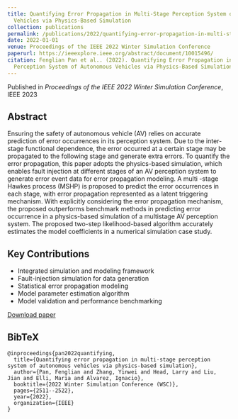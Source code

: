 ```yaml
---
title: Quantifying Error Propagation in Multi-Stage Perception System of Autonomous
  Vehicles via Physics-Based Simulation
collection: publications
permalink: /publications/2022/quantifying-error-propagation-in-multi-stage-perce
date: 2022-01-01
venue: Proceedings of the IEEE 2022 Winter Simulation Conference
paperurl: https://ieeexplore.ieee.org/abstract/document/10015496/
citation: Fenglian Pan et al.. (2022). Quantifying Error Propagation in Multi-Stage
  Perception System of Autonomous Vehicles via Physics-Based Simulation. Proceedings of the IEEE 2022 Winter Simulation Conference.
---
```


Published in *Proceedings of the IEEE 2022 Winter Simulation Conference*, IEEE 2023

## Abstract

Ensuring the safety of autonomous vehicle (AV) relies on accurate prediction of error occurrences in its perception system. Due to the inter-stage functional dependence, the error occurred at a certain stage may be propagated to the following stage and generate extra errors. To quantify the error propagation, this paper adopts the physics-based simulation, which enables fault injection at different stages of an AV perception system to generate error event data for error propagation modeling. A multi -stage Hawkes process (MSHP) is proposed to predict the error occurrences in each stage, with error propagation represented as a latent triggering mechanism. With explicitly considering the error propagation mechanism, the proposed outperforms benchmark methods in predicting error occurrence in a physics-based simulation of a multistage AV perception system. The proposed two-step likelihood-based algorithm accurately estimates the model coefficients in a numerical simulation case study.

## Key Contributions

* Integrated simulation and modeling framework
* Fault-injection simulation for data generation
* Statistical error propagation modeling
* Model parameter estimation algorithm
* Model validation and performance benchmarking

[Download paper](https://example.com/paper)

## BibTeX

```
@inproceedings{pan2022quantifying,
  title={Quantifying error propagation in multi-stage perception system of autonomous vehicles via physics-based simulation},
  author={Pan, Fenglian and Zhang, Yinwei and Head, Larry and Liu, Jian and Elli, Maria and Alvarez, Ignacio},
  booktitle={2022 Winter Simulation Conference (WSC)},
  pages={2511--2522},
  year={2022},
  organization={IEEE}
}
```